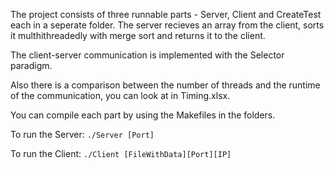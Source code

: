 
The project consists of three runnable parts - Server, Client and CreateTest each in a seperate folder. The server recieves an array from the client, sorts it multhithreadedly with merge sort and returns it to the client.

The client-server communication is implemented with the Selector paradigm.

Also there is a comparison between the number of threads and the runtime of the communication, you can look at in Timing.xlsx.

You can compile each part by using the Makefiles in the folders.

To run the Server:
```./Server [Port]```

To run the Client:
```./Client [FileWithData][Port][IP]```